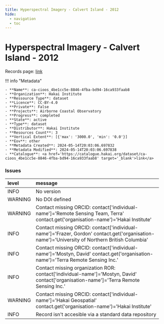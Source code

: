 ```yaml
---
title: Hyperspectral Imagery - Calvert Island - 2012
hide:
  - navigation
  - toc
---
```


# Hyperspectral Imagery - Calvert Island - 2012

Records page: <a href='https://catalogue.hakai.org/dataset/ca-cioos_4be1cc5e-8846-4fba-bd94-16ca933faab8' target='_blank'>link</a>

<div id='map'></div>

!!! info "Metadata"
    
    - **Name**: ca-cioos_4be1cc5e-8846-4fba-bd94-16ca933faab8 
    - **Organization**: Hakai Institute 
    - **Ressource Type**: dataset 
    - **Licence**: CC-BY-4.0 
    - **Private**: False 
    - **Projects**: Airborne Coastal Observatory 
    - **Progress**: completed 
    - **State**: active 
    - **Type**: dataset 
    - **Distributor**: Hakai Institute 
    - **Resources Count**: 3 
    - **Vertical Extent**: [{'max': '3000.0', 'min': '0.0'}] 
    - **Eov**: other 
    - **Metadata Created**: 2024-05-14T20:03:06.697832 
    - **Metadata Modified**: 2024-05-14T20:03:06.697838 
    - **Catalogue**: <a href='https://catalogue.hakai.org/dataset/ca-cioos_4be1cc5e-8846-4fba-bd94-16ca933faab8' target='_blank'>link</a> 

### Issues

| level   | message                                                                                                                                       |
|:--------|:----------------------------------------------------------------------------------------------------------------------------------------------|
| INFO    | No version                                                                                                                                    |
| WARNING | No DOI defined                                                                                                                                |
| WARNING | Contact missing ORCID: contact['individual-name']='Remote Sensing Team, Terra' contact.get('organisation-name')='Hakai Institute'             |
| INFO    | Contact missing ORCID: contact['individual-name']='Frazer, Gordon' contact.get('organisation-name')='University of Northern British Columbia' |
| INFO    | Contact missing ORCID: contact['individual-name']='Mostyn, David' contact.get('organisation-name')='Terra Remote Sensing Inc.'                |
| INFO    | Contact missing organization ROR:  contact['individual-name']='Mostyn, David' contact['organisation-name']='Terra Remote Sensing Inc.'        |
| WARNING | Contact missing ORCID: contact['individual-name']='Hakai Geospatial' contact.get('organisation-name')='Hakai Institute'                       |
| INFO    | Record isn't accesible via a standard data repository                                                                                         |

<script>
   document.addEventListener("DOMContentLoaded", function() {
    var map = L.map('map').setView([51.505, -125.09], 5);
    L.tileLayer('https://tile.openstreetmap.org/{z}/{x}/{y}.png', {
        maxZoom: 19,
        attribution: '&copy; <a href="http://www.openstreetmap.org/copyright">OpenStreetMap</a>'
    }).addTo(map);
    var geojsonFeature = {
        "type": "Feature",
        "properties": {
            "name" : "Hyperspectral Imagery - Calvert Island - 2012"
        },
        "geometry": {'type': 'Polygon', 'coordinates': [[[-128.21594238281247, 51.40948589555509], [-127.8094482421875, 51.40948589555509], [-127.8094482421875, 51.78993084774129], [-128.21594238281247, 51.78993084774129], [-128.21594238281247, 51.40948589555509]]]}
    }
    L.geoJSON(geojsonFeature).addTo(map);
   })
</script>